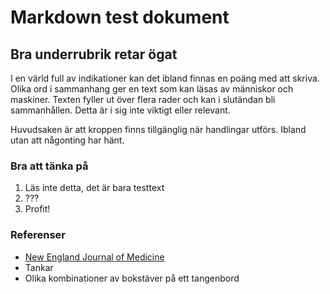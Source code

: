 # Markdown test dokument

## Bra underrubrik retar ögat

I en värld full av indikationer kan det ibland finnas en poäng med att skriva. Olika ord i sammanhang ger en text som kan läsas av människor och maskiner. Texten fyller ut över flera rader och kan i slutändan bli sammanhållen. Detta är i sig inte viktigt eller relevant. 

Huvudsaken är att kroppen finns tillgänglig när handlingar utförs. Ibland utan att någonting har hänt.

### Bra att tänka på

1. Läs inte detta, det är bara testtext
2. ???
3. Profit!

### Referenser

* [New England Journal of Medicine](https://journal.example)
* Tankar
* Olika kombinationer av bokstäver på ett tangenbord
